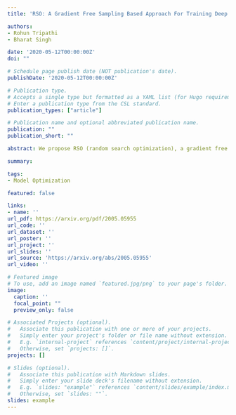 ```yaml
---
title: 'RSO: A Gradient Free Sampling Based Approach For Training Deep Neural Networks'

authors:
- Rohun Tripathi
- Bharat Singh

date: '2020-05-12T00:00:00Z'
doi: ""

# Schedule page publish date (NOT publication's date).
publishDate: '2020-05-12T00:00:00Z'

# Publication type.
# Accepts a single type but formatted as a YAML list (for Hugo requirements).
# Enter a publication type from the CSL standard.
publication_types: ["article"]

# Publication name and optional abbreviated publication name.
publication: ""
publication_short: ""

abstract: We propose RSO (random search optimization), a gradient free Markov Chain Monte Carlo search based approach for training deep neural networks. To this end, RSO adds a perturbation to a weight in a deep neural network and tests if it reduces the loss on a mini-batch. If this reduces the loss, the weight is updated, otherwise the existing weight is retained. Surprisingly, we find that repeating this process a few times for each weight is sufficient to train a deep neural network. The number of weight updates for RSO is an order of magnitude lesser when compared to backpropagation with SGD. RSO can make aggressive weight updates in each step as there is no concept of learning rate. The weight update step for individual layers is also not coupled with the magnitude of the loss. RSO is evaluated on classification tasks on MNIST and CIFAR-10 datasets with deep neural networks of 6 to 10 layers where it achieves an accuracy of 99.1% and 81.8% respectively. We also find that after updating the weights just 5 times, the algorithm obtains a classification accuracy of 98% on MNIST.

summary: 

tags:
- Model Optimization

featured: false

links:
- name: ''
url_pdf: https://arxiv.org/pdf/2005.05955
url_code: ''
url_dataset: ''
url_poster: ''
url_project: ''
url_slides: ''
url_source: 'https://arxiv.org/abs/2005.05955'
url_video: ''

# Featured image
# To use, add an image named `featured.jpg/png` to your page's folder. 
image:
  caption: ''
  focal_point: ""
  preview_only: false

# Associated Projects (optional).
#   Associate this publication with one or more of your projects.
#   Simply enter your project's folder or file name without extension.
#   E.g. `internal-project` references `content/project/internal-project/index.md`.
#   Otherwise, set `projects: []`.
projects: []

# Slides (optional).
#   Associate this publication with Markdown slides.
#   Simply enter your slide deck's filename without extension.
#   E.g. `slides: "example"` references `content/slides/example/index.md`.
#   Otherwise, set `slides: ""`.
slides: example
---
```

